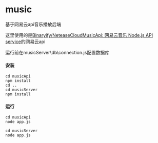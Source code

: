 # music

基于网易云api音乐播放后端

这里使用的是[Binaryify/NeteaseCloudMusicApi: 网易云音乐 Node.js API service](https://github.com/Binaryify/NeteaseCloudMusicApi)的网易云api



运行前在musicServer\db\connection.js配置数据库



#### 安装

```
cd musicApi
npm install
cd ..
cd musicServer
npm install
```



#### 运行

```
cd musicApi
node app.js

cd musicServer
node app.js
```
